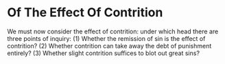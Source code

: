 # Of The Effect Of Contrition

We must now consider the effect of contrition: under which head there are three points of inquiry:
(1) Whether the remission of sin is the effect of contrition?
(2) Whether contrition can take away the debt of punishment entirely?
(3) Whether slight contrition suffices to blot out great sins?